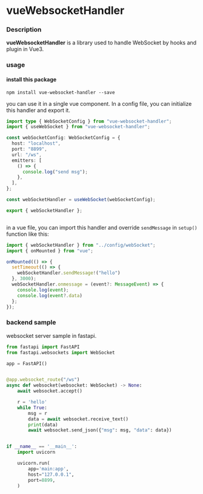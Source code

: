 # vueWebsocketHandler

### Description
**vueWebsocketHandler** is a library used to handle WebSocket by hooks and plugin in Vue3.



### usage

#### install this package

```shell
npm install vue-websocket-handler --save
```

you can use it in a single vue component. In a config file, you can initialize this handler and export it.
```typescript
import type { WebSocketConfig } from "vue-websocket-handler";
import { useWebSocket } from "vue-websocket-handler";

const webSocketConfig: WebSocketConfig = {
  host: "localhost",
  port: "8899",
  url: "/ws",
  emitters: [
    () => {
      console.log("send msg");
    },
  ],
};

const webSocketHandler = useWebSocket(webSocketConfig);

export { webSocketHandler };



```

in a vue file, you can import this handler and override `sendMessage` in `setup()` function like this:

```typescript
import { webSocketHandler } from "../config/webSocket";
import { onMounted } from "vue";

onMounted(() => {
  setTimeout(() => {
    webSocketHandler.sendMessage!("hello")
  }, 3000);
  webSocketHandler.onmessage = (event?: MessageEvent) => {
    console.log(event);
    console.log(event?.data)
  };
});
```

### backend sample 
websocket server sample in fastapi.
```python
from fastapi import FastAPI
from fastapi.websockets import WebSocket

app = FastAPI()


@app.websocket_route("/ws")
async def websocket(websocket: WebSocket) -> None:
    await websocket.accept()

    r = 'hello'
    while True:
        msg = r
        data = await websocket.receive_text()
        print(data)
        await websocket.send_json({"msg": msg, "data": data})


if __name__ == '__main__':
    import uvicorn

    uvicorn.run(
        app='main:app',
        host="127.0.0.1",
        port=8899,
    )

```

